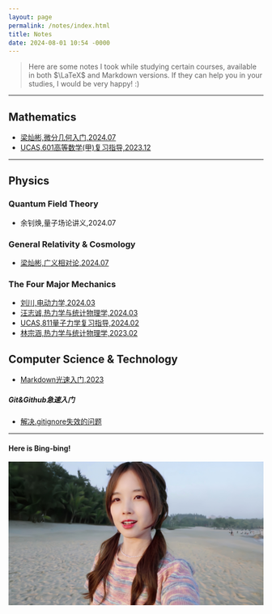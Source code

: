 ```yaml
---
layout: page
permalink: /notes/index.html
title: Notes
date: 2024-08-01 10:54 -0000
---
```


> Here are some notes I took while studying certain courses, available in both $\LaTeX$ and Markdown versions. If they can help you in your studies, I would be very happy! :)

---
## Mathematics

- [梁灿彬,微分几何入门,2024.07](https://collapsar0615.github.io/mypaper/notes/梁灿彬微分几何入门.pdf)
- [UCAS,601高等数学(甲)复习指导,2023.12 ](https://collapsar0615.github.io/mypaper/notes/601.pdf)


---

## Physics

### Quantum Field Theory

- 余钊焕,量子场论讲义,2024.07

 ### General Relativity & Cosmology

- [梁灿彬,广义相对论,2024.07](https://github.com/Collapsar0615/MyNotes/blob/main/General%20Relativity/main.pdf)




### The Four Major Mechanics

- [刘川,电动力学,2024.03](https://collapsar0615.github.io/mypaper/notes/刘川电动力学.pdf)  
- [汪志诚,热力学与统计物理学,2024.03 ](https://collapsar0615.github.io/mypaper/notes/汪志诚热统.pdf) 
- [UCAS,811量子力学复习指导,2024.02 ](https://collapsar0615.github.io/mypaper/notes/811.pdf) 
- [林宗涵,热力学与统计物理学,2023.02 ](https://collapsar0615.github.io/mypaper/notes/林宗涵热统.pdf) 








## Computer Science & Technology

- [Markdown光速入门,2023](https://collapsar0615.github.io/blogs/text)<br>
  



##### Git&Github急速入门

- [解决.gitignore失效的问题](https://cloud.tencent.com/developer/article/2220223)


---

#### Here is Bing-bing!

<div>
<img src="/images/WBB.jpg">
</div>
<br>


